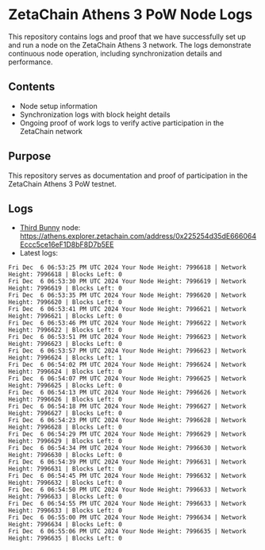# ZetaChain Athens 3 PoW Node Logs
This repository contains logs and proof that we have successfully set up and run a node on the ZetaChain Athens 3 network. The logs demonstrate continuous node operation, including synchronization details and performance.

## Contents
- Node setup information
- Synchronization logs with block height details
- Ongoing proof of work logs to verify active participation in the ZetaChain network

## Purpose
This repository serves as documentation and proof of participation in the ZetaChain Athens 3 PoW testnet.

## Logs

- [Third Bunny](https://thirdbunny.xyz/) node: https://athens.explorer.zetachain.com/address/0x225254d35dE666064Eccc5ce16eF1D8bF8D7b5EE
- Latest logs:
```
Fri Dec  6 06:53:25 PM UTC 2024 Your Node Height: 7996618 | Network Height: 7996618 | Blocks Left: 0
Fri Dec  6 06:53:30 PM UTC 2024 Your Node Height: 7996619 | Network Height: 7996619 | Blocks Left: 0
Fri Dec  6 06:53:35 PM UTC 2024 Your Node Height: 7996620 | Network Height: 7996620 | Blocks Left: 0
Fri Dec  6 06:53:41 PM UTC 2024 Your Node Height: 7996621 | Network Height: 7996621 | Blocks Left: 0
Fri Dec  6 06:53:46 PM UTC 2024 Your Node Height: 7996622 | Network Height: 7996622 | Blocks Left: 0
Fri Dec  6 06:53:51 PM UTC 2024 Your Node Height: 7996623 | Network Height: 7996623 | Blocks Left: 0
Fri Dec  6 06:53:57 PM UTC 2024 Your Node Height: 7996623 | Network Height: 7996624 | Blocks Left: 1
Fri Dec  6 06:54:02 PM UTC 2024 Your Node Height: 7996624 | Network Height: 7996624 | Blocks Left: 0
Fri Dec  6 06:54:07 PM UTC 2024 Your Node Height: 7996625 | Network Height: 7996625 | Blocks Left: 0
Fri Dec  6 06:54:13 PM UTC 2024 Your Node Height: 7996626 | Network Height: 7996626 | Blocks Left: 0
Fri Dec  6 06:54:18 PM UTC 2024 Your Node Height: 7996627 | Network Height: 7996627 | Blocks Left: 0
Fri Dec  6 06:54:23 PM UTC 2024 Your Node Height: 7996628 | Network Height: 7996628 | Blocks Left: 0
Fri Dec  6 06:54:29 PM UTC 2024 Your Node Height: 7996629 | Network Height: 7996629 | Blocks Left: 0
Fri Dec  6 06:54:34 PM UTC 2024 Your Node Height: 7996630 | Network Height: 7996630 | Blocks Left: 0
Fri Dec  6 06:54:39 PM UTC 2024 Your Node Height: 7996631 | Network Height: 7996631 | Blocks Left: 0
Fri Dec  6 06:54:45 PM UTC 2024 Your Node Height: 7996632 | Network Height: 7996632 | Blocks Left: 0
Fri Dec  6 06:54:50 PM UTC 2024 Your Node Height: 7996633 | Network Height: 7996633 | Blocks Left: 0
Fri Dec  6 06:54:55 PM UTC 2024 Your Node Height: 7996633 | Network Height: 7996633 | Blocks Left: 0
Fri Dec  6 06:55:00 PM UTC 2024 Your Node Height: 7996634 | Network Height: 7996634 | Blocks Left: 0
Fri Dec  6 06:55:06 PM UTC 2024 Your Node Height: 7996635 | Network Height: 7996635 | Blocks Left: 0
```
